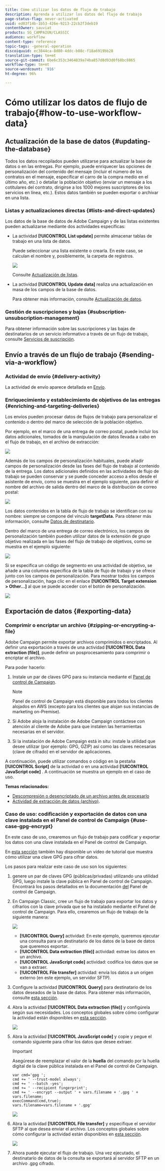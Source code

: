 ```yaml
---
title: Cómo utilizar los datos de flujo de trabajo
description: Aprenda a utilizar los datos del flujo de trabajo
page-status-flag: never-activated
uuid: ed03f14b-1b53-426e-9213-22cb2f3deb19
contentOwner: sauviat
products: SG_CAMPAIGN/CLASSIC
audience: workflow
content-type: reference
topic-tags: -general-operation
discoiquuid: ec3844ca-8d80-4ddc-b08c-f18a6919bb28
translation-type: tm+mt
source-git-commit: 6be6c353c3464839a74ba857d8d93d0f68bc8865
workflow-type: tm+mt
source-wordcount: '916'
ht-degree: 96%

---
```



# Cómo utilizar los datos de flujo de trabajo{#how-to-use-workflow-data}

## Actualización de la base de datos {#updating-the-database}

Todos los datos recopilados pueden utilizarse para actualizar la base de datos o en las entregas. Por ejemplo, puede enriquecer las opciones de personalización del contenido del mensaje (incluir el número de los contratos en el mensaje, especificar el carro de la compra medio en el último año, etc.) o detallar la población objetivo (enviar un mensaje a los cotitulares del contrato, dirigirse a los 1000 mejores suscriptores de los servicios en línea, etc.). Estos datos también se pueden exportar o archivar en una lista.

### Listas y actualizaciones directas {#lists-and-direct-updates}

Los datos de la base de datos de Adobe Campaign y de las listas existentes pueden actualizarse mediante dos actividades específicas:

* La actividad **[!UICONTROL List update]** permite almacenar tablas de trabajo en una lista de datos.

   Puede seleccionar una lista existente o crearla. En este caso, se calculan el nombre y, posiblemente, la carpeta de registros.

   ![](assets/s_user_create_list.png)

   Consulte [Actualización de listas](../../workflow/using/list-update.md).

* La actividad **[!UICONTROL Update data]** realiza una actualización en masa de los campos de la base de datos.

   Para obtener más información, consulte [Actualización de datos](../../workflow/using/update-data.md).

### Gestión de suscripciones y bajas {#subscription-unsubscription-management}

Para obtener información sobre las suscripciones y las bajas de destinatarios de un servicio informativo a través de un flujo de trabajo, consulte [Servicios de suscripción](../../workflow/using/subscription-services.md).

## Envío a través de un flujo de trabajo {#sending-via-a-workflow}

### Actividad de envío {#delivery-activity}

La actividad de envío aparece detallada en [Envío](../../workflow/using/delivery.md).

### Enriquecimiento y establecimiento de objetivos de las entregas {#enriching-and-targeting-deliveries}

Los envíos pueden procesar datos de flujos de trabajo para personalizar el contenido o dentro del marco de selección de la población objetivo.

Por ejemplo, en el marco de una entrega de correo postal, puede incluir los datos adicionales, tomados de la manipulación de datos llevada a cabo en el flujo de trabajo, en el archivo de extracción:

![](assets/s_advuser_add_data_postal_mail.png)

Además de los campos de personalización habituales, puede añadir campos de personalización desde las fases del flujo de trabajo al contenido de la entrega. Los datos adicionales definidos en las actividades de flujo de trabajo se pueden conservar y se puede conceder acceso a ellos desde el asistente de envío, como se muestra en el ejemplo siguiente, para definir el nombre del archivo de salida dentro del marco de la distribución de correo postal:

![](assets/s_advuser_using_additional_data.png)

Los datos contenidos en la tabla de flujo de trabajo se identifican con su nombre: siempre se compone del vínculo **targetData.** Para obtener más información, consulte [Datos de destinatario](../../workflow/using/data-life-cycle.md#target-data).

Dentro del marco de una entrega de correo electrónico, los campos de personalización también pueden utilizar datos de la extensión de grupo objetivo realizada en las fases del flujo de trabajo de objetivos, como se muestra en el ejemplo siguiente:

![](assets/s_advuser_add_data_email.png)

Si se especifica un código de segmento en una actividad de objetivo, se añade a una columna específica de la tabla de flujo de trabajo y se ofrece junto con los campos de personalización. Para mostrar todos los campos de personalización, haga clic en el enlace **[!UICONTROL Target extension > Other...]** al que se puede acceder con el botón de personalización.

![](assets/s_advuser_segment_code_select.png)

## Exportación de datos {#exporting-data}

### Comprimir o encriptar un archivo {#zipping-or-encrypting-a-file}

Adobe Campaign permite exportar archivos comprimidos o encriptados. Al definir una exportación a través de una actividad **[!UICONTROL Data extraction (file)]**, puede definir un posprocesamiento para comprimir o encriptar el archivo.

Para poder hacerlo:

1. Instale un par de claves GPG para su instancia mediante el [Panel de control de Campaign](https://docs.adobe.com/content/help/es-ES/control-panel/using/instances-settings/gpg-keys-management.html#encrypting-data).

   >[!NOTE]
   >
   >Panel de control de Campaign está disponible para todos los clientes alojados en AWS (excepto para los clientes que alojan sus instancias de marketing on-Premise).

1. Si Adobe aloja la instalación de Adobe Campaign contáctese con atención al cliente de Adobe para que instalen las herramientas necesarias en el servidor.
1. Si la instalación de Adobe Campaign está in situ: instale la utilidad que desee utilizar (por ejemplo: GPG, GZIP) así como las claves necesarias (clave de cifrado) en el servidor de aplicaciones.

A continuación, puede utilizar comandos o código en la pestaña **[!UICONTROL Script]** de la actividad o en una actividad **[!UICONTROL JavaScript code]** . A continuación se muestra un ejemplo en el caso de uso.

**Temas relacionados:**

* [Descompresión o desencriptado de un archivo antes de procesarlo](../../workflow/using/importing-data.md#unzipping-or-decrypting-a-file-before-processing)
* [Actividad de extracción de datos (archivo)](../../workflow/using/extraction--file-.md).

### Caso de uso: codificación y exportación de datos con una clave instalada en el Panel de control de Campaign {#use-case-gpg-encrypt}

En este caso de uso, crearemos un flujo de trabajo para codificar y exportar los datos con una clave instalada en el Panel de control de Campaign.

En [esta sección](https://docs.adobe.com/content/help/es-ES/campaign-classic-learn/tutorials/administrating/control-panel-acc/gpg-key-management/using-a-gpg-key-to-encrypt-data.html) también hay disponible un vídeo de tutorial que muestra cómo utilizar una clave GPG para cifrar datos.

Los pasos para realizar este caso de uso son los siguientes:

1. genere un par de claves GPG (públicas/privadas) utilizando una utilidad GPG, luego instale la clave pública en Panel de control de Campaign. Encontrará los pasos detallados en la documentación [del](https://docs.adobe.com/content/help/es-ES/control-panel/using/instances-settings/gpg-keys-management.html#encrypting-data) Panel de control de Campaign.

1. En Campaign Classic, cree un flujo de trabajo para exportar los datos y cifrarlos con la clave privada que se ha instalado mediante el Panel de control de Campaign. Para ello, crearemos un flujo de trabajo de la siguiente manera:

   ![](assets/gpg-workflow-encrypt.png)

   * **[!UICONTROL Query]** actividad: En este ejemplo, queremos ejecutar una consulta para un destinatario de los datos de la base de datos que queremos exportar.
   * **[!UICONTROL Data extraction (file)]** actividad: extrae los datos en un archivo.
   * **[!UICONTROL JavaScript code]** actividad: codifica los datos que se van a extraer.
   * **[!UICONTROL File transfer]** actividad: envía los datos a un origen externo (en este ejemplo, un servidor SFTP).

1. Configure la actividad **[!UICONTROL Query]** para destinatario de los datos deseados de la base de datos. Para obtener más información, consulte [esta sección](../../workflow/using/query.md).

1. Abra la actividad **[!UICONTROL Data extraction (file)]** y configúrela según sus necesidades. Los conceptos globales sobre cómo configurar la actividad están disponibles en [esta sección](../../workflow/using/extraction--file-.md).

   ![](assets/gpg-data-extraction.png)

1. Abra la actividad **[!UICONTROL JavaScript code]** y copie y pegue el comando siguiente para cifrar los datos que desee extraer.

   >[!IMPORTANT]
   >
   >Asegúrese de reemplazar el valor de la **huella** del comando por la huella digital de la clave pública instalada en el Panel de control de Campaign.

   ```
   var cmd='gpg ';
   cmd += ' --trust-model always';
   cmd += ' --batch -yes';
   cmd += ' --recipient fingerprint';
   cmd += ' --encrypt --output ' + vars.filename + '.gpg ' + vars.filename;
   execCommand(cmd,true);
   vars.filename=vars.filename + '.gpg'
   ```

   ![](assets/gpg-script.png)

1. Abra la actividad **[!UICONTROL File transfer]** y especifique el servidor SFTP al que desea enviar el archivo. Los conceptos globales sobre cómo configurar la actividad están disponibles en [esta sección](../../workflow/using/file-transfer.md).

   ![](assets/gpg-file-transfer.png)

1. Ahora puede ejecutar el flujo de trabajo. Una vez ejecutado, el destinatario de datos de la consulta se exportará al servidor SFTP en un archivo .gpg cifrado.

